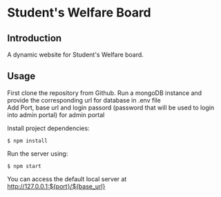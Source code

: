 # Student's Welfare Board

## Introduction

A dynamic website for Student's Welfare board. 

## Usage

First clone the repository from Github.
Run a mongoDB instance and provide the corresponding url for database in .env file  
Add Port, base url and login passord (password that will be used to login into admin portal) for admin portal  
    
Install project dependencies:

    $ npm install
    
    
Run the server using:

    $ npm start

You can access the default local server at http://127.0.0.1:${port}/${base_url}
